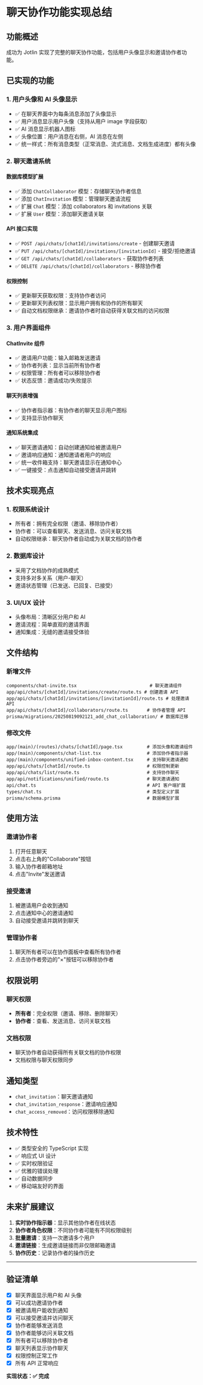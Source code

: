 # 聊天协作功能实现总结

## 功能概述

成功为 Jotlin 实现了完整的聊天协作功能，包括用户头像显示和邀请协作者功能。

## 已实现的功能

### 1. 用户头像和 AI 头像显示

- ✅ 在聊天界面中为每条消息添加了头像显示
- ✅ 用户消息显示用户头像（支持从用户 image 字段获取）
- ✅ AI 消息显示机器人图标
- ✅ 头像位置：用户消息在右侧，AI 消息在左侧
- ✅ 统一样式：所有消息类型（正常消息、流式消息、文档生成进度）都有头像

### 2. 聊天邀请系统

#### 数据库模型扩展

- ✅ 添加 `ChatCollaborator` 模型：存储聊天协作者信息
- ✅ 添加 `ChatInvitation` 模型：管理聊天邀请流程
- ✅ 扩展 `Chat` 模型：添加 collaborators 和 invitations 关联
- ✅ 扩展 `User` 模型：添加聊天邀请关联

#### API 接口实现

- ✅ `POST /api/chats/[chatId]/invitations/create` - 创建聊天邀请
- ✅ `PUT /api/chats/[chatId]/invitations/[invitationId]` - 接受/拒绝邀请
- ✅ `GET /api/chats/[chatId]/collaborators` - 获取协作者列表
- ✅ `DELETE /api/chats/[chatId]/collaborators` - 移除协作者

#### 权限控制

- ✅ 更新聊天获取权限：支持协作者访问
- ✅ 更新聊天列表权限：显示用户拥有和协作的所有聊天
- ✅ 自动文档权限继承：邀请协作者时自动获得关联文档的访问权限

### 3. 用户界面组件

#### ChatInvite 组件

- ✅ 邀请用户功能：输入邮箱发送邀请
- ✅ 协作者列表：显示当前所有协作者
- ✅ 权限管理：所有者可以移除协作者
- ✅ 状态反馈：邀请成功/失败提示

#### 聊天列表增强

- ✅ 协作者指示器：有协作者的聊天显示用户图标
- ✅ 支持显示协作聊天

#### 通知系统集成

- ✅ 聊天邀请通知：自动创建通知给被邀请用户
- ✅ 邀请响应通知：通知邀请者用户的响应
- ✅ 统一收件箱支持：聊天邀请显示在通知中心
- ✅ 一键接受：点击通知自动接受邀请并跳转

## 技术实现亮点

### 1. 权限系统设计

- 所有者：拥有完全权限（邀请、移除协作者）
- 协作者：可以查看聊天、发送消息、访问关联文档
- 自动权限继承：聊天协作者自动成为关联文档的协作者

### 2. 数据库设计

- 采用了文档协作的成熟模式
- 支持多对多关系（用户-聊天）
- 邀请状态管理（已发送、已回复、已接受）

### 3. UI/UX 设计

- 头像布局：清晰区分用户和 AI
- 邀请流程：简单直观的邀请界面
- 通知集成：无缝的邀请接受体验

## 文件结构

### 新增文件

```
components/chat-invite.tsx                           # 聊天邀请组件
app/api/chats/[chatId]/invitations/create/route.ts # 创建邀请 API
app/api/chats/[chatId]/invitations/[invitationId]/route.ts # 处理邀请 API
app/api/chats/[chatId]/collaborators/route.ts       # 协作者管理 API
prisma/migrations/20250819092121_add_chat_collaboration/ # 数据库迁移
```

### 修改文件

```
app/(main)/(routes)/chats/[chatId]/page.tsx         # 添加头像和邀请组件
app/(main)/components/chat-list.tsx                 # 添加协作者指示器
app/(main)/components/unified-inbox-content.tsx     # 支持聊天邀请通知
app/api/chats/[chatId]/route.ts                     # 权限控制更新
app/api/chats/list/route.ts                         # 支持协作聊天
app/api/notifications/unified/route.ts              # 聊天邀请通知
api/chat.ts                                         # API 客户端扩展
types/chat.ts                                       # 类型定义扩展
prisma/schema.prisma                                # 数据模型扩展
```

## 使用方法

### 邀请协作者

1. 打开任意聊天
2. 点击右上角的"Collaborate"按钮
3. 输入协作者邮箱地址
4. 点击"Invite"发送邀请

### 接受邀请

1. 被邀请用户会收到通知
2. 点击通知中心的邀请通知
3. 自动接受邀请并跳转到聊天

### 管理协作者

1. 聊天所有者可以在协作面板中查看所有协作者
2. 点击协作者旁边的"×"按钮可以移除协作者

## 权限说明

### 聊天权限

- **所有者**：完全权限（邀请、移除、删除聊天）
- **协作者**：查看、发送消息、访问关联文档

### 文档权限

- 聊天协作者自动获得所有关联文档的协作权限
- 文档权限与聊天权限同步

## 通知类型

- `chat_invitation`：聊天邀请通知
- `chat_invitation_response`：邀请响应通知
- `chat_access_removed`：访问权限移除通知

## 技术特性

- ✅ 类型安全的 TypeScript 实现
- ✅ 响应式 UI 设计
- ✅ 实时权限验证
- ✅ 优雅的错误处理
- ✅ 自动数据同步
- ✅ 移动端友好的界面

## 未来扩展建议

1. **实时协作指示器**：显示其他协作者在线状态
2. **协作者角色权限**：不同协作者可能有不同权限级别
3. **批量邀请**：支持一次邀请多个用户
4. **邀请链接**：生成邀请链接而非仅限邮箱邀请
5. **协作历史**：记录协作者的操作历史

---

## 验证清单

- [x] 聊天界面显示用户和 AI 头像
- [x] 可以成功邀请协作者
- [x] 被邀请用户能收到通知
- [x] 可以接受邀请并访问聊天
- [x] 协作者能够发送消息
- [x] 协作者能够访问关联文档
- [x] 所有者可以移除协作者
- [x] 聊天列表显示协作聊天
- [x] 权限控制正常工作
- [x] 所有 API 正常响应

**实现状态：✅ 完成**
